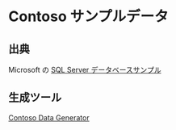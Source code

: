 # Contoso サンプルデータ

## 出典

Microsoft の [SQL Server データベースサンプル](https://github.com/microsoft/sql-server-samples)

## 生成ツール

[Contoso Data Generator](https://github.com/sql-bi/Contoso-Data-Generator)